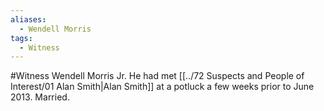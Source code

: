 ```yaml
---
aliases:
  - Wendell Morris
tags:
  - Witness
---
```


#Witness
Wendell Morris Jr.
He had met [[../72 Suspects and People of Interest/01 Alan Smith|Alan Smith]] at a potluck a few weeks prior to June 2013.
Married.
```smart-connections
```
